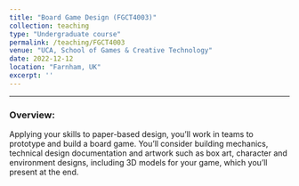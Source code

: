 ```yaml
---
title: "Board Game Design (FGCT4003)"
collection: teaching
type: "Undergraduate course"
permalink: /teaching/FGCT4003
venue: "UCA, School of Games & Creative Technology"
date: 2022-12-12
location: "Farnham, UK"
excerpt: ''
---
```



---
### Overview:
Applying your skills to paper-based design, you’ll work in teams to prototype and build a board game. You’ll consider building mechanics, technical design
documentation and artwork such as box art, character and environment designs, including 3D models for your game, which you’ll present at the end.


